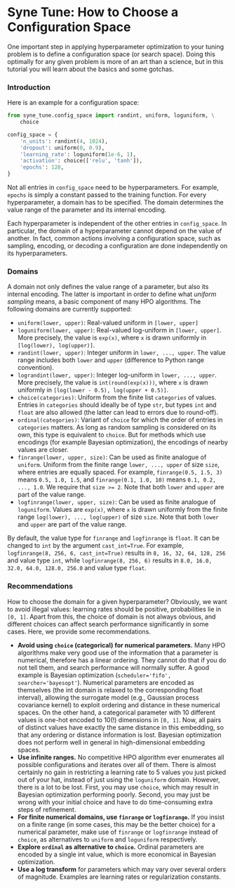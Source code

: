 # Syne Tune: How to Choose a Configuration Space

One important step in applying hyperparameter optimization to your tuning
problem is to define a configuration space (or search space). Doing this
optimally for any given problem is more of an art than a science, but in
this tutorial you will learn about the basics and some gotchas.


### Introduction

Here is an example for a configuration space:

```python
from syne_tune.config_space import randint, uniform, loguniform, \
    choice

config_space = {
    'n_units': randint(4, 1024),
    'dropout': uniform(0, 0.9),
    'learning_rate': loguniform(1e-6, 1),
    'activation': choice(['relu', 'tanh']),
    'epochs': 128,
}
```

Not all entries in `config_space` need to be hyperparameters. For example,
`epochs` is simply a constant passed to the training function. For every
hyperparameter, a domain has to be specified. The domain determines the value
range of the parameter and its internal encoding.

Each hyperparameter is independent of the other entries in `config_space`. In
particular, the domain of a hyperparameter cannot depend on the value of
another. In fact, common actions involving a configuration space, such as
sampling, encoding, or decoding a configuration are done independently on its
hyperparameters.


### Domains

A domain not only defines the value range of a parameter, but also its internal
encoding. The latter is important in order to define what *uniform sampling*
means, a basic component of many HPO algorithms. The following domains are currently supported:

* `uniform(lower, upper)`: Real-valued uniform in `[lower, upper]`
* `loguniform(lower, upper)`: Real-valued log-uniform in
  `[lower, upper]`. More precisely, the value is `exp(x)`, where `x` is drawn
  uniformly in `[log(lower), log(upper)]`.
* `randint(lower, upper)`: Integer uniform in `lower, ..., upper`.
  The value range includes both `lower` and `upper` (difference to Python range
  convention).
* `lograndint(lower, upper)`: Integer log-uniform in
  `lower, ..., upper`. More precisely, the value is `int(round(exp(x)))`, where
  `x` is drawn uniformly in `[log(lower - 0.5), log(upper + 0.5)]`.
* `choice(categories)`: Uniform from the finite list `categories` of values.
  Entries in `categories` should ideally be of type `str`, but types `int` and
  `float` are also allowed (the latter can lead to errors due to round-off).
* `ordinal(categories)`: Variant of `choice` for which the order of entries in
  `categories` matters. As long as random sampling is considered on its own,
  this type is equivalent to `choice`. But for methods which use encodings (for
  example Bayesian optimization), the encodings of nearby values are closer.
* `finrange(lower, upper, size)`: Can be used as finite analogue of `uniform`.
  Uniform from the finite range `lower, ..., upper` of size `size`, where
  entries are equally spaced. For example, `finrange(0.5, 1.5, 3)` means
  `0.5, 1.0, 1.5`, and `finrange(0.1, 1.0, 10)` means `0.1, 0.2, ..., 1.0`.
  We require that `size >= 2`. Note that both `lower` and `upper` are part of
  the value range.
* `logfinrange(lower, upper, size)`: Can be used as finite analogue of
  `loguniform`. Values are `exp(x)`, where `x` is drawn uniformly from the
  finite range `log(lower), ..., log(upper)` of size `size`.  Note that both
  `lower` and `upper` are part of the value range.

By default, the value type for `finrange` and `logfinrange` is `float`. It can
be changed to `int` by the argument `cast_int=True`. For example,
`logfinrange(8, 256, 6, cast_int=True)` results in `8, 16, 32, 64, 128, 256` and
value type `int`, while `logfinrange(8, 256, 6)` results in
`8.0, 16.0, 32.0, 64.0, 128.0, 256.0` and  value type `float`.


### Recommendations

How to choose the domain for a given hyperparameter? Obviously, we want to avoid
illegal values: learning rates should be positive, probabilities lie in `[0, 1]`.
Apart from this, the choice of domain is not always obvious, and different
choices can affect search performance significantly in some cases. Here, we
provide some recommendations.

* **Avoid using `choice` (categorical) for numerical parameters.** Many HPO
  algorithms make very good use of the information that a parameter is
  numerical, therefore has a linear ordering. They cannot do that if you do
  not tell them, and search performance will normally suffer. A good example
  is Bayesian optimization (`scheduler='fifo', searcher='bayesopt'`). Numerical
  parameters are encoded as themselves (the int domain is relaxed to the
  corresponding float interval), allowing the surrogate model (e.g., Gaussian
  process covariance kernel) to exploit ordering and distance in these
  numerical spaces. On the other hand, a categorical parameter with 10
  different values is one-hot encoded to 10(!) dimensions in `[0, 1]`. Now,
  all pairs of distinct values have exactly the same distance in this
  embedding, so that any ordering or distance information is lost. Bayesian
  optimization does not perform well in general in high-dimensional
  embedding spaces.
* **Use infinite ranges.** No competitive HPO algorithm ever enumerates all
  possible configurations and iterates over all of them. There is almost
  certainly no gain in restricting a learning rate to 5 values you just picked
  out of your hat, instead of just using the `loguniform` domain. However,
  there is a lot to be lost. First, you may use `choice`, which may result in
  Bayesian optimization performing poorly. Second, you may just be wrong with
  your initial choice and have to do time-consuming extra steps of refinement.
* **For finite numerical domains, use `finrange` or `logfinrange`.** If you
  insist on a finite range (in some cases, this may be the better choice) for
  a numerical parameter, make use of `finrange` or `logfinrange` instead of
  `choice`, as alternatives to `uniform` and `loguniform` respectively.
* **Explore `ordinal` as alternative to `choice`.** Ordinal parameters are
  encoded by a single int value, which is more economical in Bayesian
  optimization.
* **Use a log transform** for parameters which may vary over several orders of
  magnitude. Examples are learning rates or regularization constants.

